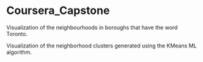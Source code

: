 # Coursera_Capstone

Visualization of the neighbourhoods in boroughs that have the word Toronto.

Visualization of the neighborhood clusters generated using the KMeans ML algorithm.
